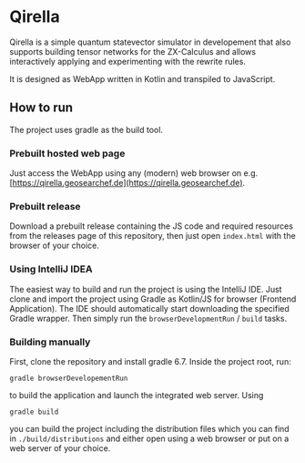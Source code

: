 # Qirella
Qirella is a simple quantum statevector simulator in developement
that also supports building tensor networks for the ZX-Calculus and allows interactively applying and experimenting with the rewrite rules.

It is designed as WebApp written in Kotlin and transpiled to JavaScript.

## How to run
The project uses gradle as the build tool.

### Prebuilt hosted web page
Just access the WebApp using any (modern) web browser on e.g. [https://qirella.geosearchef.de](https://qirella.geosearchef.de).  

### Prebuilt release 
Download a prebuilt release containing the JS code and required resources from the releases page of this repository, then just open `index.html` with the browser of your choice.

### Using IntelliJ IDEA
The easiest way to build and run the project is using the IntelliJ IDE. Just clone and import the project using Gradle as Kotlin/JS for browser (Frontend Application).
The IDE should automatically start downloading the specified Gradle wrapper.
Then simply run the `browserDevelopmentRun` / `build` tasks. 

### Building manually
First, clone the repository and install gradle 6.7.
Inside the project root, run:

```gradle browserDevelopementRun```

to build the application and launch the integrated web server. Using

```gradle build```

you can build the project including the distribution files which you can find in `./build/distributions` and either open using a web browser or put on a web server of your choice.
